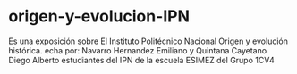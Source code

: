 # origen-y-evolucion-IPN
Es una exposición sobre El Instituto Politécnico Nacional Origen y evolución histórica. echa por: Navarro Hernandez Emiliano y Quintana Cayetano Diego Alberto estudiantes del IPN de la escuela ESIMEZ del Grupo 1CV4
